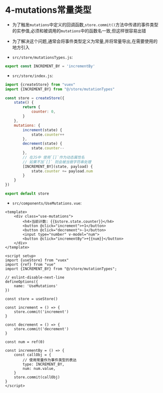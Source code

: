 # 4-mutations常量类型

- 为了触发`mutations`中定义的回调函数,`store.commit()`方法中传递的事件类型的实参值,必须和被调用的`mutations`中的函数名一致,但这样很容易出错
- 为了解决这个问题,通常会将事件类型定义为常量,并将常量导出,在需要使用的地方引入

- `src/store/mutationsTypes.js`:

```javascript
export const INCREMENT_BY = 'incrementBy'
```

- `src/store/index.js`:

```javascript
import {createStore} from "vuex"
import {INCREMENT_BY} from "@/store/mutationTypes"

const store = createStore({
    state() {
        return {
            counter: 0,
        }
    },
    mutations: {
        increment(state) {
            state.counter++
        },
        decrement(state) {
            state.counter--
        },
        // 在JS中 使用`[]`作为动态属性名
        // 如果不加`[]` 则会被当做字符串处理
        [INCREMENT_BY](state, payload) {
            state.counter += payload.num
        }
    }
})

export default store
```

- `src/components/UseMutations.vue`:

```vue
<template>
    <div class="use-mutations">
        <h4>当前计数: {{$store.state.counter}}</h4>
        <button @click="increment">+1</button>
        <button @click="decrement">-1</button>
        <input type="number" v-model="num">
        <button @click="incrementBy">+{{num}}</button>
    </div>
</template>

<script setup>
import {useStore} from "vuex"
import {ref} from "vue"
import {INCREMENT_BY} from "@/store/mutationTypes";

// eslint-disable-next-line
defineOptions({
    name: 'UseMutations'
})

const store = useStore()

const increment = () => {
    store.commit('increment')
}

const decrement = () => {
    store.commit('decrement')
}

const num = ref(0)

const incrementBy = () => {
    const callObj = {
        // 使用常量作为事件类型的表达
        type: INCREMENT_BY,
        num: num.value,
    }
    store.commit(callObj)
}
</script>
```